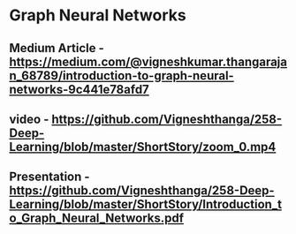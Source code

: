 # Graph Neural Networks
## Medium Article - https://medium.com/@vigneshkumar.thangarajan_68789/introduction-to-graph-neural-networks-9c441e78afd7
## video - https://github.com/Vigneshthanga/258-Deep-Learning/blob/master/ShortStory/zoom_0.mp4
## Presentation - https://github.com/Vigneshthanga/258-Deep-Learning/blob/master/ShortStory/Introduction_to_Graph_Neural_Networks.pdf 
